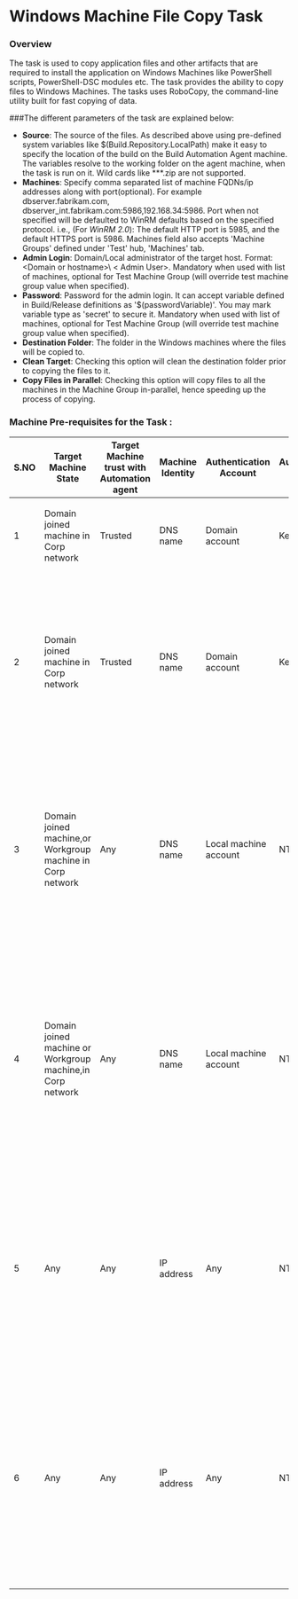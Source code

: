 # Windows Machine File Copy Task
### Overview
The task is used to copy application files and other artifacts that are required to install the application on Windows Machines like PowerShell scripts, PowerShell-DSC modules etc. The task provides the ability to copy files to Windows Machines. The tasks uses RoboCopy, the command-line utility built for fast copying of data.

###The different parameters of the task are explained below:

*	**Source**: The source of the files. As described above using pre-defined system variables like $(Build.Repository.LocalPath) make it easy to specify the location of the build on the Build Automation Agent machine. The variables resolve to the working folder on the agent machine, when the task is run on it. Wild cards like **\*.zip are not supported.
* **Machines**: Specify comma separated list of machine FQDNs/ip addresses along with port(optional). For example dbserver.fabrikam.com, dbserver_int.fabrikam.com:5986,192.168.34:5986. Port when not specified will be defaulted to WinRM defaults based on the specified protocol. i.e., (For *WinRM 2.0*):  The default HTTP port is 5985, and the default HTTPS port is 5986. Machines field also accepts 'Machine Groups' defined under 'Test' hub, 'Machines' tab. 
* **Admin Login**: Domain/Local administrator of the target host. Format: &lt;Domain or hostname&gt;\ &lt; Admin User&gt;. Mandatory when used with list of machines, optional for Test Machine Group (will override test machine group value when specified). 
* **Password**:  Password for the admin login. It can accept variable defined in Build/Release definitions as '$(passwordVariable)'. You may mark variable type as 'secret' to secure it. Mandatory when used with list of machines, optional for Test Machine Group (will override test machine group value when specified). 
*	**Destination Folder**: The folder in the Windows machines where the files will be copied to.
*	**Clean Target**: Checking this option will clean the destination folder prior to copying the files to it.
*	**Copy Files in Parallel**: Checking this option will copy files to all the machines in the Machine Group in-parallel, hence speeding up the process of copying.

### Machine Pre-requisites for the Task :

| S.NO | Target Machine State                                       | Target Machine trust with Automation agent | Machine Identity | Authentication Account                    | Authentication Mode | Authentication Account permission on Target Machine | Connection Type | Pre-requisites in Target machine for Copy Task to succeed                                                                                                                                                                                                                                                                                                                                                                                                                    |
|------|------------------------------------------------------------|--------------------------------------------|------------------|-------------------------------------------|---------------------|-----------------------------------------------------|-----------------|------------------------------------------------------------------------------------------------------------------------------------------------------------------------------------------------------------------------------------------------------------------------------------------------------------------------------------------------------------------------------------------------------------------------------------------------------------------------------|
| 1    | Domain joined machine in Corp network                      | Trusted                                    | DNS name         | Domain account                            | Kerberos            | Machine Administrator                               | WinRM HTTP      | <ul><li>WinRM HTTP port,(default 5985) opened in Firewall.</li><li>File & Printer sharing enabled.</li></ul>                                                                                                                                                                                                                                                                                                                                                                 |
| 2    | Domain joined machine in Corp network                      | Trusted                                    | DNS name         | Domain account                            | Kerberos            | Machine Administrator                               | WinRM HTTPS     | <ul><li>WinRM HTTPS port  (default 5986) opened in Firewall.</li><li>Trusted certificate in Automation agent.</li><li>If Trusted certificate not in Automation agent then Test Certificate option enabled in Task for deployment.</li><li>File & Printer sharing enabled.</li></ul>                                                                                                                                                                                          |
| 3    | Domain joined machine,or Workgroup machine in Corp network | Any                                        | DNS name         | Local machine account                     | NTLM                | Machine Administrator                               | WinRM HTTP      | <ul><li>WinRM HTTP port (default 5985) opened in Firewall.</li><li>Disable UAC remote restrictions <a href="https://support.microsoft.com/en-us/kb/951016">(link)</a></li><li>Credential in <MachineName>\<Account> format</li><li>Set "AllowUnencrypted" option and add remote machines in "Trusted Host" list in Automation Agent <a href="https://msdn.microsoft.com/en-us/library/aa384372(v=vs.85).aspx">(link)</a></li><li>File & Printer sharing enabled</li></ul>    |
| 4    | Domain joined machine or Workgroup machine,in Corp network | Any                                        | DNS name         | Local machine account                     | NTLM                | Machine Administrator                               | WinRM HTTPS     | <ul><li>WinRM HTTPS port  (default 5986) opened in Firewall.</li><li>Disable UAC remote restrictions<a href="https://support.microsoft.com/en-us/kb/951016">(link)</a></li><li>Credential in <MachineName>\<Account> format.</li><li>Trusted certificate in Automation agent.</li><li>If Trusted certificate not in Automation agent then Test Certificate option enabled in Task for deployment.</li><li>File & Printer sharing enabled.</li></ul>                          |
| 5    | Any                                                        | Any                                        | IP address       | Any                                       | NTLM                | Machine Administrator                               | WinRM HTTP      | <ul><li>WinRM HTTP port (default 5985) opened in Firewall.</li><li>Disable UAC remote restrictions <a href="https://support.microsoft.com/en-us/kb/951016">(link)</a></li><li>Credential in <MachineName>\<Account> format</li><li>Set "AllowUnencrypted" option and add remote machines in "Trusted Host" list in Automation Agent <a href="https://msdn.microsoft.com/en-us/library/aa384372(v=vs.85).aspx">(link)</a></li><li>File & Printer sharing enabled</li></ul>    |
| 6    | Any                                                        | Any                                        | IP address       | Any                                       | NTLM                | Machine Administrator                               | WinRM HTTPS     | <ul><li>WinRM HTTPS port  (default 5986) opened in Firewall.</li><li>Disable UAC remote restrictions<a href="https://support.microsoft.com/en-us/kb/951016">(link)</a></li><li>Credential in <MachineName>\<Account> format.</li><li>Trusted certificate in Automation agent.</li><li>If Trusted certificate not in Automation agent then Test Certificate option enabled in Task for deployment.</li><li>File & Printer sharing enabled.</li></ul>                          |
